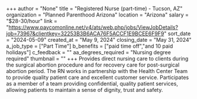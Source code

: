 +++
author = "None"
title = "Registered Nurse (part-time) - Tucson, AZ"
organization = "Planned Parenthood Arizona"
location = "Arizona"
salary = "$28-30/hour"
link = "https://www.paycomonline.net/v4/ats/web.php/jobs/ViewJobDetails?job=73967&clientkey=32253B3B6ACA76F5ACCF1E9BCEE6F9F9"
sort_date = "2024-05-09"
created_at = "May 9, 2024"
closing_date = "May 31, 2024"
a_job_type = ["Part Time"]
b_benefits = ["paid time off","and 10 paid holidays"]
c_feedback = ""
aa_degrees_required = "Nursing degree required"
thumbnail = ""
+++
Provides direct nursing care to clients during the surgical abortion procedure and for recovery care for post-surgical abortion period. The RN works in partnership with the Health Center Team to provide quality patient care and excellent customer service. Participates as a member of a team providing confidential, quality patient services, allowing patients to maintain a sense of dignity, trust and safety. 
